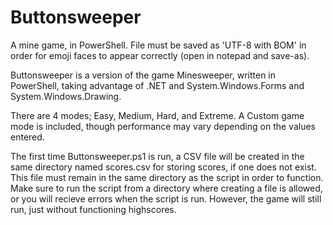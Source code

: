 # Buttonsweeper
A mine game, in PowerShell.
File must be saved as 'UTF-8 with BOM' in order for emoji faces to appear correctly (open in notepad and save-as).

Buttonsweeper is a version of the game Minesweeper, written in PowerShell, taking advantage of .NET and System.Windows.Forms and System.Windows.Drawing.

There are 4 modes; Easy, Medium, Hard, and Extreme.  A Custom game mode is included, though performance may vary depending on the values entered.

The first time Buttonsweeper.ps1 is run, a CSV file will be created in the same directory named scores.csv for storing scores, if one does not exist.  This file must remain in the same directory as the script in order to function.  Make sure to run the script from a directory where creating a file is allowed, or you will recieve errors when the script is run.  However, the game will still run, just without functioning highscores.
